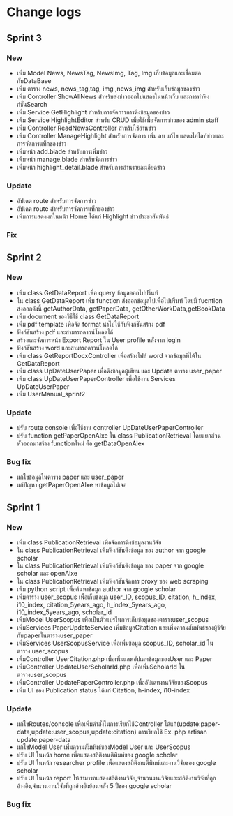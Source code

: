 # Change logs

## Sprint 3
### New
- เพิ่ม Model News, NewsTag, NewsImg, Tag, Img เก็บข้อมูลและเชื่อมต่อกับDataBase
- เพิ่ม ตาราง news, news_tag,tag, img ,news_img สำหรับเก็บข้อมูลของข่าว
- เพิ่ม Controller ShowAllNews สำหรับส่งข่าวออกไปแสดงในหน้าเว็บ และการทำฟังก์ชั่นSearch
- เพิ่ม Service GetHighlight สำหรับการจัดการการดึงข้อมูลของข่าว
- เพิ่ม Service HighlightEditor สำหรับ CRUD เพื่อใช้เพื่อจัดการข่าวของ admin staff 
- เพิ่ม Controller ReadNewsController สำหรับใช้อ่านข่าว
- เพิ่ม Controller ManageHighlight สำหรับการจัดการ เพิ่ม ลบ แก้ไข แสดงไฮไลท์ข่าวและการจัดการแท็กของข่าว
- เพิ่มหน้า add.blade สำหรับการเพิ่มข่าว
- เพิ่มหน้า manage.blade สำหรับจัดการข่าว
- เพิ่มหน้า highlight_detail.blade สำหรับการอ่านรายละเอียดข่าว
### Update
- อัปเดต route สำหรับการจัดการข่าว
- อัปเดต route สำหรับการจัดการแท็กของข่าว
- เพิ่มการแสดงผลในหน้า Home ได้แก่ Highlight ข่าวประชาสัมพันธ์ 
### Fix

## Sprint 2
### New
- เพิ่ม class GetDataReport เพื่อ query ข้อมูลออกไปปริ้นท์
- ใน class GetDataReport เพิ่ม function ส่งออกข้อมูลไปเพื่อไปปริ้นท์ โดยมี fucntion ส่งออกดังนี้ getAuthorData, getPaperData, getOtherWorkData,getBookData
- เพิ่ม document ของวิธีใช้ class GetDataReport
- เพิ่ม pdf template เพื่อจัด format นำไปใช้กับฟังก์ชันสร้าง pdf
- ฟังก์ชันสร้าง pdf และสามารถดาวน์โหลดได้
- สร้างและจัดการหน้า Export Report ใน User profile หลังจาก login
- ฟังก์ชันสร้าง word และสามารถดาวน์โหลดได้
- เพิ่ม class GetReportDocxController เพื่อสร้างไฟล์ word จากข้อมูลที่ได้ใน GetDataReport
- เพิ่ม class UpDateUserPaper เพื่อดึงข้อมูลผู้เขียน และ Update ตาราง user_paper
- เพิ่ม class UpDateUserPaperController เพื่อใช้งาน Services UpDateUserPaper
- เพิ่ม UserManual_sprint2
### Update
- ปรับ route console เพื่อใช้งาน controller UpDateUserPaperController
- ปรับ function getPaperOpenAlxe ใน class PublicationRetrieval โดยแยกส่วนหัวออกมาสร้าง functionใหม่ คือ getDataOpenAlex
### Bug fix
- แก้ไขข้อมูลในตาราง paper และ user_paper
- แก้ปัญหา getPaperOpenAlxe หาข้อมูลไม่เจอ


## Sprint 1
### New
 - เพิ่ม class PublicationRetrieval เพื่อจัดการดึงข้อมูลงานวิจัย
 - ใน class PublicationRetrieval เพิ่มฟังก์ชันดึงข้อมูล ของ author จาก google scholar
 - ใน class PublicationRetrieval เพิ่มฟังก์ชันดึงข้อมูล ของ paper จาก google scholar และ openAlxe
 - ใน class PublicationRetrieval เพิ่มฟังก์ชันจัดการ proxy ของ web scraping
 - เพิ่ม python script เพื่อค้นหาข้อมูล author จาก google scholar
- เพิ่มตาราง user_scopus เพื่อเก็บข้อมูล user_ID, scopus_ID, citation, h_index, i10_index, citation_5years_ago, h_index_5years_ago, i10_index_5years_ago, scholar_id
- เพิ่มModel UserScopus เพื่อเป็นตัวแปรในการเก็บข้อมูลของตารางuser_scopus
- เพิ่มServices PaperUpdateService เพิ่มข้อมูลCitation และเพิ่มความสัมพันธ์ของผู้วิจัยกับpaperในตารางuser_paper
- เพิ่มServices UserScopusService เพื่อเพิ่มข้อมูล scopus_ID, scholar_id ในตาราง user_scopus
- เพิ่มController UserCitation.php เพื่อเพิ่มแลพอัปเดทข้อมูลของUser และ Paper
- เพิ่มController UpdateUserScholarId.php เพื่อเพิ่มScholarId ในตารางuser_scopus
- เพิ่มController  UpdatePaperController.php เพื่ออัปเดทงานวิจัยของScopus
- เพิ่ม UI ของ Publication status ได้แก่ Citation, h-index, i10-index
### Update
- แก้ไขRoutes/console เพื่อเพิ่มคำสั่งในการเรียกใช้Controller ได้แก้(update:paper-data,update:user_scopus,update:citation) 
    การเรียกใช้ Ex. php artisan update:paper-data
- แก้ไขModel User เพิ่มความสัมพันธ์ของModel User และ UserScopus
- ปรับ UI ในหน้า home เพื่อแสดงสถิติงานตีพิมพ์ของ google scholar 
- ปรับ UI ในหน้า researcher profile เพื่อแสดงสถิติงานตีพิมพ์และงานวิจัยของ google scholar
- ปรับ UI ในหน้า report ให้สามารถแสดงสถิติงานวิจัย,จำนวนงานวิจัยและสถิติงานวิจัยที่ถูกอ้างอิง,จำนวนงานวิจัยที่ถูกอ้างอิงย้อนหลัง 5 ปีของ google scholar

### Bug fix
